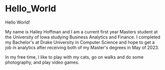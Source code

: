 # Hello_World

Hello World!

My name is Hailey Hoffman and I am a current first year Masters student at the University of Iowa studying Business Analytics and Finance. I completed my Bachelor's at Drake University in Computer Science and hope to get a job in analytics after receiving both of my Master's degrees in May of 2023.

In my free time, I like to play with my cats, go on walks and do some photography, and play video games. 
